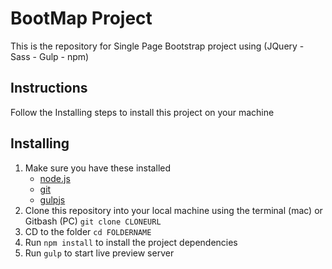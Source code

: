 # BootMap Project
This is the repository for Single Page Bootstrap project using (JQuery - Sass - Gulp - npm)

## Instructions

Follow the Installing steps to install this project on your machine

## Installing

1.  Make sure you have these installed
    - [node.js](http://nodejs.org/)
    - [git](http://git-scm.com/)
    - [gulpjs](https://gulpjs.com/)
1.  Clone this repository into your local machine using the terminal (mac) or Gitbash (PC) `git clone CLONEURL`
1.  CD to the folder `cd FOLDERNAME`
1.  Run `npm install` to install the project dependencies
1.  Run `gulp` to start live preview server
